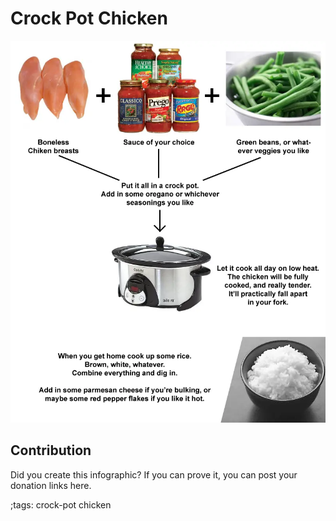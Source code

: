 # Crock Pot Chicken

![](fitpics/crock-pot-chicken.webp)

## Contribution

Did you create this infographic? If you can prove it, you can post your donation links here. 

;tags: crock-pot chicken

